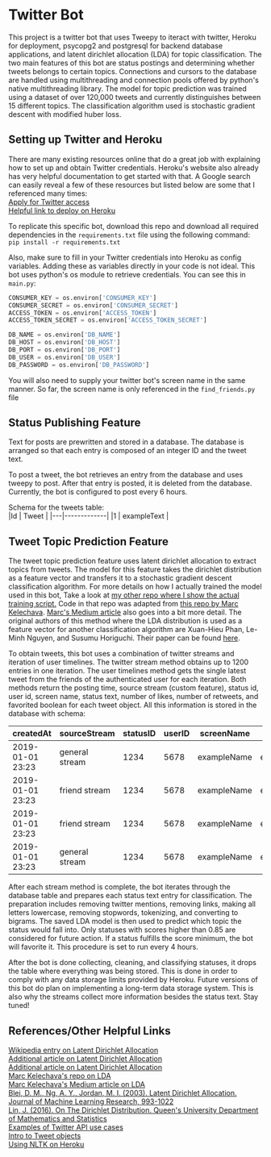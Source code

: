Twitter Bot
===
This project is a twitter bot that uses Tweepy to iteract with twitter, Heroku for deployment, psycopg2 and postgresql for backend database applications, and latent dirichlet allocation (LDA) for topic classification. The two main features of this bot are status postings and determining whether tweets belongs to certain topics. Connections and cursors to the database are handled using multithreading and connection pools offered by python's native multithreading library. The model for topic prediction was trained using a dataset of over 120,000 tweets and currently distinguishes between 15 different topics. The classification algorithm used is stochastic gradient descent with modified huber loss.


Setting up Twitter and Heroku
---
There are many existing resources online that do a great job with explaining how to set up and obtain Twitter credentials. Heroku's website also already has very helpful documentation to get started
with that. A Google search can easily reveal a few of these resources but listed below are some that I referenced many times:  
[Apply for Twitter access](https://developer.twitter.com/en/apply-for-access)  
[Helpful link to deploy on Heroku](https://shiffman.net/a2z/bot-heroku/)  

To replicate this specific bot, download this repo and download all required dependencies in the `requirements.txt` file using the following command:  
```pip install -r requirements.txt```  


Also, make sure to fill in your Twitter credentials into Heroku as config variables. Adding these as variables directly in your code is not ideal. This bot uses python's os module to retrieve credentials. You can see this in `main.py`:  
```python
CONSUMER_KEY = os.environ['CONSUMER_KEY']
CONSUMER_SECRET = os.environ['CONSUMER_SECRET']
ACCESS_TOKEN = os.environ['ACCESS_TOKEN']
ACCESS_TOKEN_SECRET = os.environ['ACCESS_TOKEN_SECRET']

DB_NAME = os.environ['DB_NAME']
DB_HOST = os.environ['DB_HOST']
DB_PORT = os.environ['DB_PORT']
DB_USER = os.environ['DB_USER']
DB_PASSWORD = os.environ['DB_PASSWORD']
```
You will also need to supply your twitter bot's screen name in the same manner. So far, the screen name is only referenced in the `find_friends.py` file  

Status Publishing Feature
---
Text for posts are prewritten and stored in a database. The database is arranged so that each entry is composed of an integer ID and the tweet text.  

To post a tweet, the bot retrieves an entry from the database and uses tweepy to post. After that entry is posted, it is deleted from the database. Currently, the bot is configured to post every 6 hours.  

Schema for the tweets table:  
|Id | Tweet       |
|---|-------------|
|1  | exampleText |
  

Tweet Topic Prediction Feature
---
The tweet topic prediction feature uses latent dirichlet allocation to extract topics from tweets. The model for this feature takes the dirichlet distribution as a feature vector and transfers it to a stochastic gradient descent classification algorithm. For more details on how I actually trained the model used in this bot, Take a look at [my other repo where I show the actual training script.](https://github.com/hrazo7/LDA-tweet-classification) Code in that repo was adapted from [this repo by Marc Kelechava](https://github.com/marcmuon/nlp_yelp_review_unsupervised). [Marc's Medium article](https://towardsdatascience.com/unsupervised-nlp-topic-models-as-a-supervised-learning-input-cf8ee9e5cf28) also goes into a bit more detail. The original authors of this method where the LDA distribution is used as a feature vector for another classification algorithm are Xuan-Hieu Phan, Le-Minh Nguyen, and Susumu Horiguchi. Their paper can be found [here](http://gibbslda.sourceforge.net/fp224-phan.pdf).  

To obtain tweets, this bot uses a combination of twitter streams and iteration of user timelines. The twitter stream method obtains up to 1200 entries in one iteration. The user timelines method gets the single latest tweet from the friends of the authenticated user for each iteration. Both methods return the posting time, source stream (custom feature), status id, user id, screen name, status text, number of likes, number of retweets, and favorited boolean for each tweet object. All this information is stored in the database with schema:  

|createdAt        | sourceStream   | statusID | userID | screenName  | tweetText   | numLikes | numRetweets | favorited|
|-----------------|----------------|----------|--------|-------------|-------------|----------|-------------|----------|
|2019-01-01 23:23 | general stream | 1234     | 5678   | exampleName | exampleText | 332      | 43          | True     |
|2019-01-01 23:23 | friend stream  | 1234     | 5678   | exampleName | exampleText | 420      | 66          | True     |
|2019-01-01 23:23 | friend stream  | 1234     | 5678   | exampleName | exampleText | 10995    | 3           | True     |
|2019-01-01 23:23 | general stream | 1234     | 5678   | exampleName | exampleText | 190      | 69          | False    |


After each stream method is complete, the bot iterates through the database table and prepares each status text entry for classification. The preparation includes removing twitter mentions, removing links, making all letters lowercase, removing stopwords, tokenizing, and converting to bigrams. The saved LDA model is then used to predict which topic the status would fall into. Only statuses with scores higher than 0.85 are considered for future action. If a status fulfills the score minimum, the bot will favorite it. This procedure is set to run every 4 hours.  

After the bot is done collecting, cleaning, and classifying statuses, it drops the table where everything was being stored. This is done in order to comply with any data storage limits provided by Heroku. Future versions of this bot do plan on implementing a long-term data storage system. This is also why the streams collect more information besides the status text. Stay tuned!  


References/Other Helpful Links
---
[Wikipedia entry on Latent Dirichlet Allocation](https://en.wikipedia.org/wiki/Latent_Dirichlet_allocation)  
[Additional article on Latent Dirichlet Allocation](https://towardsdatascience.com/light-on-math-machine-learning-intuitive-guide-to-latent-dirichlet-allocation-437c81220158)  
[Additional article on Latent Dirichlet Allocation](https://towardsdatascience.com/nlp-extracting-the-main-topics-from-your-dataset-using-lda-in-minutes-21486f5aa925)  
[Marc Kelechava's repo on LDA](https://github.com/marcmuon/nlp_yelp_review_unsupervised)  
[Marc Kelechava's Medium article on LDA](https://towardsdatascience.com/unsupervised-nlp-topic-models-as-a-supervised-learning-input-cf8ee9e5cf28)  
[Blei, D. M., Ng, A. Y., Jordan, M. I. (2003). Latent Dirichlet Allocation. Journal of Machine Learning Research, 993-1022](http://www.jmlr.org/papers/volume3/blei03a/blei03a.pdf)  
[Lin, J. (2016). On The Dirichlet Distribution. Queen's University Department of Mathematics and Statistics](https://mast.queensu.ca/~communications/Papers/msc-jiayu-lin.pdf)  
[Examples of Twitter API use cases](https://realpython.com/twitter-bot-python-tweepy/#watching-for-twitter-activity)  
[Intro to Tweet objects](https://developer.twitter.com/en/docs/tweets/data-dictionary/overview/tweet-object)  
[Using NLTK on Heroku](https://devcenter.heroku.com/articles/python-nltk)  
